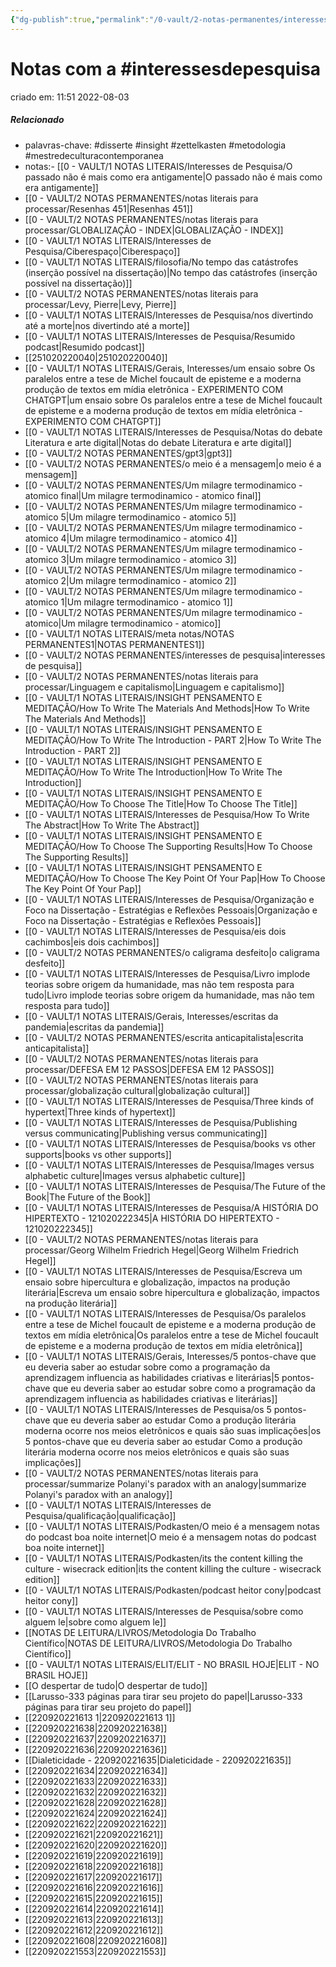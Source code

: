 ```yaml
---
{"dg-publish":true,"permalink":"/0-vault/2-notas-permanentes/interesses-de-pesquisa/","tags":["permanente","interessesdepesquisa","disserte","insight","zettelkasten","metodologia","mestredeculturacontemporanea"],"dgHomeLink":true,"dgShowLocalGraph":true,"dgShowFileTree":true,"dgEnableSearch":true,"noteIcon":""}
---
```


# Notas com a #interessesdepesquisa
criado em: 11:51 2022-08-03

##### Relacionado
- palavras-chave: #disserte #insight #zettelkasten #metodologia #mestredeculturacontemporanea 
- notas:- [[0 - VAULT/1 NOTAS LITERAIS/Interesses de Pesquisa/O passado não é mais como era antigamente\|O passado não é mais como era antigamente]]
- [[0 - VAULT/2 NOTAS PERMANENTES/notas literais para processar/Resenhas 451\|Resenhas 451]]
- [[0 - VAULT/2 NOTAS PERMANENTES/notas literais para processar/GLOBALIZAÇÃO - INDEX\|GLOBALIZAÇÃO - INDEX]]
- [[0 - VAULT/1 NOTAS LITERAIS/Interesses de Pesquisa/Ciberespaço\|Ciberespaço]]
- [[0 - VAULT/1 NOTAS LITERAIS/filosofia/No tempo das catástrofes (inserção possível na dissertação)\|No tempo das catástrofes (inserção possível na dissertação)]]
- [[0 - VAULT/2 NOTAS PERMANENTES/notas literais para processar/Levy, Pierre\|Levy, Pierre]]
- [[0 - VAULT/1 NOTAS LITERAIS/Interesses de Pesquisa/nos divertindo até a morte\|nos divertindo até a morte]]
- [[0 - VAULT/1 NOTAS LITERAIS/Interesses de Pesquisa/Resumido podcast\|Resumido podcast]]
- [[251020220040\|251020220040]]
- [[0 - VAULT/1 NOTAS LITERAIS/Gerais, Interesses/um ensaio sobre Os paralelos entre a tese de Michel foucault de episteme e a moderna produção de textos em mídia eletrônica - EXPERIMENTO COM CHATGPT\|um ensaio sobre Os paralelos entre a tese de Michel foucault de episteme e a moderna produção de textos em mídia eletrônica - EXPERIMENTO COM CHATGPT]]
- [[0 - VAULT/1 NOTAS LITERAIS/Interesses de Pesquisa/Notas do debate Literatura e arte digital\|Notas do debate Literatura e arte digital]]
- [[0 - VAULT/2 NOTAS PERMANENTES/gpt3\|gpt3]]
- [[0 - VAULT/2 NOTAS PERMANENTES/o meio é a mensagem\|o meio é a mensagem]]
- [[0 - VAULT/2 NOTAS PERMANENTES/Um milagre termodinamico - atomico final\|Um milagre termodinamico - atomico final]]
- [[0 - VAULT/2 NOTAS PERMANENTES/Um milagre termodinamico - atomico 5\|Um milagre termodinamico - atomico 5]]
- [[0 - VAULT/2 NOTAS PERMANENTES/Um milagre termodinamico - atomico 4\|Um milagre termodinamico - atomico 4]]
- [[0 - VAULT/2 NOTAS PERMANENTES/Um milagre termodinamico - atomico 3\|Um milagre termodinamico - atomico 3]]
- [[0 - VAULT/2 NOTAS PERMANENTES/Um milagre termodinamico - atomico 2\|Um milagre termodinamico - atomico 2]]
- [[0 - VAULT/2 NOTAS PERMANENTES/Um milagre termodinamico - atomico 1\|Um milagre termodinamico - atomico 1]]
- [[0 - VAULT/2 NOTAS PERMANENTES/Um milagre termodinamico - atomico\|Um milagre termodinamico - atomico]]
- [[0 - VAULT/1 NOTAS LITERAIS/meta notas/NOTAS PERMANENTES1\|NOTAS PERMANENTES1]]
- [[0 - VAULT/2 NOTAS PERMANENTES/interesses de pesquisa\|interesses de pesquisa]]
- [[0 - VAULT/2 NOTAS PERMANENTES/notas literais para processar/Linguagem e capitalismo\|Linguagem e capitalismo]]
- [[0 - VAULT/1 NOTAS LITERAIS/INSIGHT PENSAMENTO E MEDITAÇÃO/How To Write The Materials And Methods\|How To Write The Materials And Methods]]
- [[0 - VAULT/1 NOTAS LITERAIS/INSIGHT PENSAMENTO E MEDITAÇÃO/How To Write The Introduction - PART 2\|How To Write The Introduction - PART 2]]
- [[0 - VAULT/1 NOTAS LITERAIS/INSIGHT PENSAMENTO E MEDITAÇÃO/How To Write The Introduction\|How To Write The Introduction]]
- [[0 - VAULT/1 NOTAS LITERAIS/INSIGHT PENSAMENTO E MEDITAÇÃO/How To Choose The Title\|How To Choose The Title]]
- [[0 - VAULT/1 NOTAS LITERAIS/Interesses de Pesquisa/How To Write The Abstract\|How To Write The Abstract]]
- [[0 - VAULT/1 NOTAS LITERAIS/INSIGHT PENSAMENTO E MEDITAÇÃO/How To Choose The Supporting Results\|How To Choose The Supporting Results]]
- [[0 - VAULT/1 NOTAS LITERAIS/INSIGHT PENSAMENTO E MEDITAÇÃO/How To Choose The Key Point Of Your Pap\|How To Choose The Key Point Of Your Pap]]
- [[0 - VAULT/1 NOTAS LITERAIS/Interesses de Pesquisa/Organização e Foco na Dissertação - Estratégias e Reflexões Pessoais\|Organização e Foco na Dissertação - Estratégias e Reflexões Pessoais]]
- [[0 - VAULT/1 NOTAS LITERAIS/Interesses de Pesquisa/eis dois cachimbos\|eis dois cachimbos]]
- [[0 - VAULT/2 NOTAS PERMANENTES/o caligrama desfeito\|o caligrama desfeito]]
- [[0 - VAULT/1 NOTAS LITERAIS/Interesses de Pesquisa/Livro implode teorias sobre origem da humanidade, mas não tem resposta para tudo\|Livro implode teorias sobre origem da humanidade, mas não tem resposta para tudo]]
- [[0 - VAULT/1 NOTAS LITERAIS/Gerais, Interesses/escritas da pandemia\|escritas da pandemia]]
- [[0 - VAULT/2 NOTAS PERMANENTES/escrita anticapitalista\|escrita anticapitalista]]
- [[0 - VAULT/2 NOTAS PERMANENTES/notas literais para processar/DEFESA EM 12 PASSOS\|DEFESA EM 12 PASSOS]]
- [[0 - VAULT/2 NOTAS PERMANENTES/notas literais para processar/globalização cultural\|globalização cultural]]
- [[0 - VAULT/1 NOTAS LITERAIS/Interesses de Pesquisa/Three kinds of hypertext\|Three kinds of hypertext]]
- [[0 - VAULT/1 NOTAS LITERAIS/Interesses de Pesquisa/Publishing versus communicating\|Publishing versus communicating]]
- [[0 - VAULT/1 NOTAS LITERAIS/Interesses de Pesquisa/books vs other supports\|books vs other supports]]
- [[0 - VAULT/1 NOTAS LITERAIS/Interesses de Pesquisa/Images versus alphabetic culture\|Images versus alphabetic culture]]
- [[0 - VAULT/1 NOTAS LITERAIS/Interesses de Pesquisa/The Future of the Book\|The Future of the Book]]
- [[0 - VAULT/1 NOTAS LITERAIS/Interesses de Pesquisa/A HISTÓRIA DO HIPERTEXTO - 121020222345\|A HISTÓRIA DO HIPERTEXTO - 121020222345]]
- [[0 - VAULT/2 NOTAS PERMANENTES/notas literais para processar/Georg Wilhelm Friedrich Hegel\|Georg Wilhelm Friedrich Hegel]]
- [[0 - VAULT/1 NOTAS LITERAIS/Interesses de Pesquisa/Escreva um ensaio sobre hipercultura e globalização, impactos na produção literária\|Escreva um ensaio sobre hipercultura e globalização, impactos na produção literária]]
- [[0 - VAULT/1 NOTAS LITERAIS/Interesses de Pesquisa/Os paralelos entre a tese de Michel foucault de episteme e a moderna produção de textos em mídia eletrônica\|Os paralelos entre a tese de Michel foucault de episteme e a moderna produção de textos em mídia eletrônica]]
- [[0 - VAULT/1 NOTAS LITERAIS/Gerais, Interesses/5 pontos-chave que eu deveria saber ao estudar sobre como a programação da aprendizagem influencia as habilidades criativas e literárias\|5 pontos-chave que eu deveria saber ao estudar sobre como a programação da aprendizagem influencia as habilidades criativas e literárias]]
- [[0 - VAULT/1 NOTAS LITERAIS/Interesses de Pesquisa/os 5 pontos-chave que eu deveria saber ao estudar Como a produção literária moderna ocorre nos meios eletrônicos e quais são suas implicações\|os 5 pontos-chave que eu deveria saber ao estudar Como a produção literária moderna ocorre nos meios eletrônicos e quais são suas implicações]]
- [[0 - VAULT/2 NOTAS PERMANENTES/notas literais para processar/summarize Polanyi's paradox with an analogy\|summarize Polanyi's paradox with an analogy]]
- [[0 - VAULT/1 NOTAS LITERAIS/Interesses de Pesquisa/qualificação\|qualificação]]
- [[0 - VAULT/1 NOTAS LITERAIS/Podkasten/O meio é a mensagem notas do podcast boa noite internet\|O meio é a mensagem notas do podcast boa noite internet]]
- [[0 - VAULT/1 NOTAS LITERAIS/Podkasten/its the content killing the culture - wisecrack edition\|its the content killing the culture - wisecrack edition]]
- [[0 - VAULT/1 NOTAS LITERAIS/Podkasten/podcast heitor cony\|podcast heitor cony]]
- [[0 - VAULT/1 NOTAS LITERAIS/Interesses de Pesquisa/sobre como alguem le\|sobre como alguem le]]
- [[NOTAS DE LEITURA/LIVROS/Metodologia Do Trabalho Científico\|NOTAS DE LEITURA/LIVROS/Metodologia Do Trabalho Científico]]
- [[0 - VAULT/1 NOTAS LITERAIS/ELIT/ELIT - NO BRASIL HOJE\|ELIT - NO BRASIL HOJE]]
- [[O despertar de tudo\|O despertar de tudo]]
- [[Larusso-333 páginas para tirar seu projeto do papel\|Larusso-333 páginas para tirar seu projeto do papel]]
- [[220920221613 1\|220920221613 1]]
- [[220920221638\|220920221638]]
- [[220920221637\|220920221637]]
- [[220920221636\|220920221636]]
- [[Dialeticidade - 220920221635\|Dialeticidade - 220920221635]]
- [[220920221634\|220920221634]]
- [[220920221633\|220920221633]]
- [[220920221632\|220920221632]]
- [[220920221628\|220920221628]]
- [[220920221624\|220920221624]]
- [[220920221622\|220920221622]]
- [[220920221621\|220920221621]]
- [[220920221620\|220920221620]]
- [[220920221619\|220920221619]]
- [[220920221618\|220920221618]]
- [[220920221617\|220920221617]]
- [[220920221616\|220920221616]]
- [[220920221615\|220920221615]]
- [[220920221614\|220920221614]]
- [[220920221613\|220920221613]]
- [[220920221612\|220920221612]]
- [[220920221608\|220920221608]]
- [[220920221553\|220920221553]]